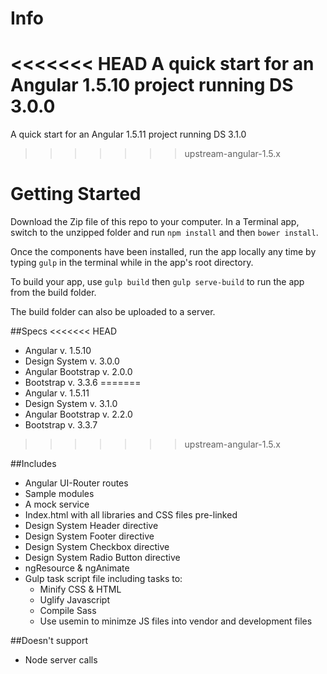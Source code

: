 # Info
<<<<<<< HEAD
A quick start for an Angular 1.5.10 project running DS 3.0.0
=======
A quick start for an Angular 1.5.11 project running DS 3.1.0
>>>>>>> upstream-angular-1.5.x


# Getting Started

Download the Zip file of this repo to your computer. In a Terminal app, switch to the unzipped folder and  run `npm install` and then `bower install`.

Once the components have been installed, run the app locally any time by typing `gulp` in the terminal while in the app's root directory.

To build your app, use `gulp build` then `gulp serve-build` to run the app from the build folder.

The build folder can also be uploaded to a server.


##Specs
<<<<<<< HEAD
* Angular           v. 1.5.10
* Design System     v. 3.0.0
* Angular Bootstrap v. 2.0.0
* Bootstrap         v. 3.3.6
=======
* Angular           v. 1.5.11
* Design System     v. 3.1.0
* Angular Bootstrap v. 2.2.0
* Bootstrap         v. 3.3.7
>>>>>>> upstream-angular-1.5.x

##Includes
* Angular UI-Router routes
* Sample modules
* A mock service
* Index.html with all libraries and CSS files pre-linked
* Design System Header directive
* Design System Footer directive
* Design System Checkbox directive
* Design System Radio Button directive
* ngResource & ngAnimate
* Gulp task script file including tasks to:
  * Minify CSS & HTML
  * Uglify Javascript
  * Compile Sass
  * Use usemin to minimze JS files into vendor and development files



##Doesn't support
* Node server calls
